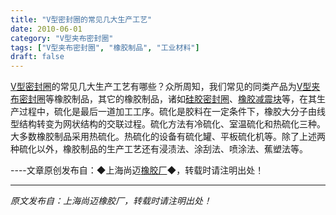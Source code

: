 ```yaml
---
title: "V型密封圈的常见几大生产工艺"
date: 2010-06-01
category: "V型夹布密封圈"
tags: ["V型夹布密封圈", "橡胶制品", "工业材料"]
draft: false
---
```


[V型密封圈](http://www.smpolymer.com/)的常见几大生产工艺有哪些？众所周知，我们常见的同类产品为[V型夹布密封圈](http://www.smpolymer.com/vxingjiabumifengquan/)等橡胶制品，其它的橡胶制品，诸如[硅胶密封圈](http://www.smpolymer.com/)、[橡胶减震块](http://www.smpolymer.com/)等，在其生产过程中，硫化是最后一道加工工序。硫化是胶料在一定条件下，橡胶大分子由线型结构转变为网状结构的交联过程。硫化方法有冷硫化、室温硫化和热硫化三种。大多数橡胶制品采用热硫化。热硫化的设备有硫化罐、平板硫化机等。除了上述两种硫化以外，橡胶制品的生产工艺还有浸渍法、涂刮法、喷涂法、蕉塑法等。 

----文章原创发布自：◆上海尚迈[橡胶厂](http://www.smpolymer.com/)◆，转载时请注明出处！

---

*原文发布自：上海尚迈橡胶厂，转载时请注明出处！*
